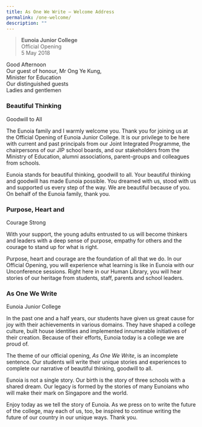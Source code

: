 ```yaml
---
title: As One We Write – Welcome Address
permalink: /one-welcome/
description: ""
---
```

> **Eunoia Junior College**  
> Official Opening  
> 5 May 2018

Good Afternoon  
Our guest of honour, Mr Ong Ye Kung,  
Minister for Education  
Our distinguished guests  
Ladies and gentlemen

### Beautiful Thinking  
Goodwill to All

The Eunoia family and I warmly welcome you. Thank you for joining us at the Official Opening of Eunoia Junior College. It is our privilege to be here with current and past principals from our Joint Integrated Programme, the chairpersons of our JIP school boards, and our stakeholders from the Ministry of Education, alumni associations, parent-groups and colleagues from schools. 

Eunoia stands for beautiful thinking, goodwill to all. Your beautiful thinking and goodwill has made Eunoia possible. You dreamed with us, stood with us and supported us every step of the way. We are beautiful because of you. On behalf of the Eunoia family, thank you. 

### Purpose, Heart and  
Courage Strong

With your support, the young adults entrusted to us will become thinkers and leaders with a deep sense of purpose, empathy for others and the courage to stand up for what is right.

Purpose, heart and courage are the foundation of all that we do. In our Official Opening, you will experience what learning is like in Eunoia with our Unconference sessions. Right here in our Human Library, you will hear stories of our heritage from students, staff, parents and school leaders.

### As One We Write  
Eunoia Junior College

In the past one and a half years, our students have given us great cause for joy with their achievements in various domains. They have shaped a college culture, built house identities and implemented innumerable initiatives of their creation. Because of their efforts, Eunoia today is a college we are proud of.

The theme of our official opening, _As One We Write_, is an incomplete sentence. Our students will write their unique stories and experiences to complete our narrative of beautiful thinking, goodwill to all.

Eunoia is not a single story. Our birth is the story of three schools with a shared dream. Our legacy is formed by the stories of many Eunoians who will make their mark on Singapore and the world.

Enjoy today as we tell the story of Eunoia. As we press on to write the future of the college, may each of us, too, be inspired to continue writing the future of our country in our unique ways. Thank you.